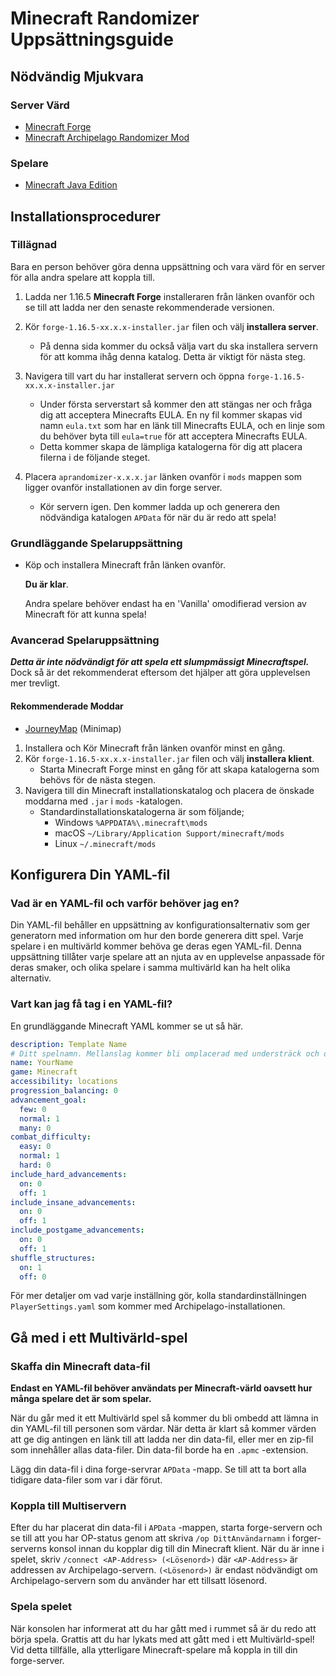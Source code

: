 # Minecraft Randomizer Uppsättningsguide

## Nödvändig Mjukvara

### Server Värd

- [Minecraft Forge](https://files.minecraftforge.net/net/minecraftforge/forge/index_1.16.5.html)
- [Minecraft Archipelago Randomizer Mod](https://github.com/KonoTyran/Minecraft_AP_Randomizer/releases)

### Spelare

- [Minecraft Java Edition](https://www.minecraft.net/en-us/store/minecraft-java-edition)

## Installationsprocedurer

### Tillägnad

Bara en person behöver göra denna uppsättning och vara värd för en server för alla andra spelare att koppla till.

1. Ladda ner 1.16.5 **Minecraft Forge** installeraren från länken ovanför och se till att ladda ner den senaste
   rekommenderade versionen.

2. Kör `forge-1.16.5-xx.x.x-installer.jar` filen och välj **installera server**.
    - På denna sida kommer du också välja vart du ska installera servern för att komma ihåg denna katalog. Detta är
      viktigt för nästa steg.

3. Navigera till vart du har installerat servern och öppna `forge-1.16.5-xx.x.x-installer.jar`
    - Under första serverstart så kommer den att stängas ner och fråga dig att acceptera Minecrafts EULA. En ny fil
      kommer skapas vid namn `eula.txt` som har en länk till Minecrafts EULA, och en linje som du behöver byta
      till `eula=true` för att acceptera Minecrafts EULA.
    - Detta kommer skapa de lämpliga katalogerna för dig att placera filerna i de följande steget.

4. Placera `aprandomizer-x.x.x.jar` länken ovanför i `mods` mappen som ligger ovanför installationen av din forge
   server.
    - Kör servern igen. Den kommer ladda up och generera den nödvändiga katalogen `APData` för när du är redo att spela!

### Grundläggande Spelaruppsättning

- Köp och installera Minecraft från länken ovanför.

  **Du är klar**.

  Andra spelare behöver endast ha en 'Vanilla' omodifierad version av Minecraft för att kunna spela!

### Avancerad Spelaruppsättning

***Detta är inte nödvändigt för att spela ett slumpmässigt Minecraftspel.***
Dock så är det rekommenderat eftersom det hjälper att göra upplevelsen mer trevligt.

#### Rekommenderade Moddar

- [JourneyMap](https://www.curseforge.com/minecraft/mc-mods/journeymap) (Minimap)


1. Installera och Kör Minecraft från länken ovanför minst en gång.
2. Kör `forge-1.16.5-xx.x.x-installer.jar` filen och välj **installera klient**.
    - Starta Minecraft Forge minst en gång för att skapa katalogerna som behövs för de nästa stegen.
3. Navigera till din Minecraft installationskatalog och placera de önskade moddarna med `.jar`  i `mods` -katalogen.
    - Standardinstallationskatalogerna är som följande;
        - Windows `%APPDATA%\.minecraft\mods`
        - macOS `~/Library/Application Support/minecraft/mods`
        - Linux `~/.minecraft/mods`

## Konfigurera Din YAML-fil

### Vad är en YAML-fil och varför behöver jag en?

Din YAML-fil behåller en uppsättning av konfigurationsalternativ som ger generatorn med information om hur den borde
generera ditt spel. Varje spelare i en multivärld kommer behöva ge deras egen YAML-fil. Denna uppsättning tillåter varje
spelare att an njuta av en upplevelse anpassade för deras smaker, och olika spelare i samma multivärld kan ha helt olika
alternativ.

### Vart kan jag få tag i en YAML-fil?

En grundläggande Minecraft YAML kommer se ut så här.

```yaml
description: Template Name
# Ditt spelnamn. Mellanslag kommer bli omplacerad med understräck och det är en 16-karaktärsgräns.
name: YourName
game: Minecraft
accessibility: locations
progression_balancing: 0
advancement_goal:
  few: 0
  normal: 1
  many: 0
combat_difficulty:
  easy: 0
  normal: 1
  hard: 0
include_hard_advancements:
  on: 0
  off: 1
include_insane_advancements:
  on: 0
  off: 1
include_postgame_advancements:
  on: 0
  off: 1
shuffle_structures:
  on: 1
  off: 0
```

För mer detaljer om vad varje inställning gör, kolla standardinställningen `PlayerSettings.yaml` som kommer med
Archipelago-installationen.

## Gå med i ett Multivärld-spel

### Skaffa din Minecraft data-fil

**Endast en YAML-fil behöver användats per Minecraft-värld oavsett hur många spelare det är som spelar.**

När du går med it ett Multivärld spel så kommer du bli ombedd att lämna in din YAML-fil till personen som värdar. När
detta är klart så kommer värden att ge dig antingen en länk till att ladda ner din data-fil, eller mer en zip-fil som
innehåller allas data-filer. Din data-fil borde ha en `.apmc` -extension.

Lägg din data-fil i dina forge-servrar `APData` -mapp. Se till att ta bort alla tidigare data-filer som var i där förut.

### Koppla till Multiservern

Efter du har placerat din data-fil i `APData` -mappen, starta forge-servern och se till att you har OP-status genom att
skriva `/op DittAnvändarnamn` i forger-serverns konsol innan du kopplar dig till din Minecraft klient. När du är inne i
spelet, skriv `/connect <AP-Address> (<Lösenord>)` där `<AP-Address>` är addressen av
Archipelago-servern. `(<Lösenord>)` är endast nödvändigt om Archipelago-servern som du använder har ett tillsatt
lösenord.

### Spela spelet

När konsolen har informerat att du har gått med i rummet så är du redo att börja spela. Grattis att du har lykats med
att gått med i ett Multivärld-spel! Vid detta tillfälle, alla ytterligare Minecraft-spelare må koppla in till din
forge-server.

